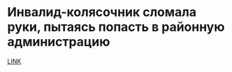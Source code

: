 # Инвалид-колясочник сломала руки, пытаясь попасть в районную администрацию



[LINK](https://varlamov.ru/3696705.html)